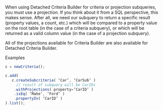 When using Detached Criteria Builder for criteria or projection subqueries, you must use a projection. If you think about it from a SQL perspective, this makes sense. After all, we need our subquery to return a specific result (property values, a count, etc.) which will be compared to a property value on the root table (in the case of a criteria subquery), or which will be returned as a valid column value (in the case of a projection subquery).

All of the projections available for Criteria Builder are also available for Detached Criteria Builder.

Examples 

```javascript
c = newCriteria();

c.add(
   c.createSubcriteria( ‘Car’, ‘CarSub’ )
     // result of subquery will be CarIDs
    .withProjections( property=’CarID’ )
    .isEq( ‘Make’, ‘Ford’ )
    .propertyIn( ‘CarID’ )
).list();
```

